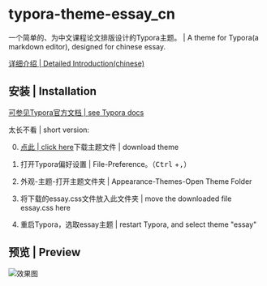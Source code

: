 # typora-theme-essay_cn
一个简单的、为中文课程论文排版设计的Typora主题。 | A theme for Typora(a markdown editor), designed for chinese essay.

[详细介绍 | Detailed Introduction(chinese)]()

## 安装 | Installation

[可参见Typora官方文档 | see Typora docs](http://support.typora.io/About-Themes/)

太长不看 | short version:

0. [点此 | click here]()下载主题文件 | download theme
 
1. 打开Typora偏好设置 |  File-Preference。（<kbd>Ctrl</kbd> +<kbd>,</kbd>）
 
2. 外观-主题-打开主题文件夹  | Appearance-Themes-Open Theme Folder
 
3. 将下载的essay.css文件放入此文件夹 |  move the downloaded file essay.css here
 
4. 重启Typora，选取essay主题 | restart Typora, and select theme "essay"

## 预览 | Preview

![效果图]()
